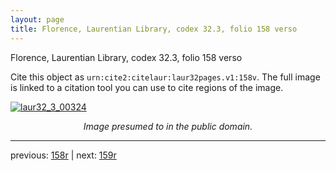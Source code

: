 ```yaml
---
layout: page
title: Florence, Laurentian Library, codex 32.3, folio 158 verso
---
```


Florence, Laurentian Library, codex 32.3, folio 158 verso

Cite this object as `urn:cite2:citelaur:laur32pages.v1:158v`.  The full image is linked to a citation tool you can use to cite regions of the image.

[![laur32_3_00324](http://www.homermultitext.org/iipsrv?IIIF=/project/homer/pyramidal/deepzoom/citelaur/laur32imgs/v1/laur32_3_00324.tif/full/800,/0/default.jpg)](http://www.homermultitext.org/ict2/?urn=urn:cite2:citelaur:laur32imgs.v1:laur32_3_00324) 

<p style="text-align: center; font-style: italic;">Image presumed to in the public domain.</p>

---

previous: [158r](../158r/) | next: [159r](../159r/)